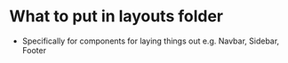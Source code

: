# What to put in layouts folder

- Specifically for components for laying things out e.g. Navbar, Sidebar, Footer

